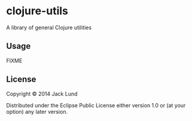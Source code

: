 # clojure-utils

A library of general Clojure utilities

## Usage

FIXME

## License

Copyright © 2014 Jack Lund

Distributed under the Eclipse Public License either version 1.0 or (at
your option) any later version.
